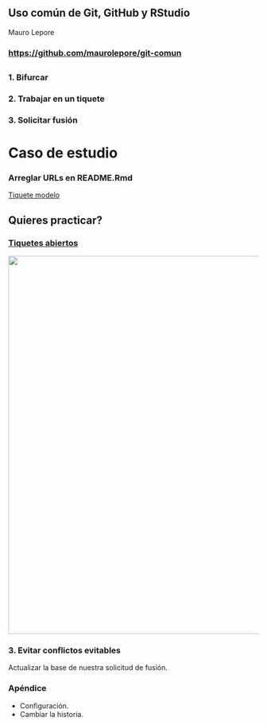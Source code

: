 
## Uso común de Git, GitHub y RStudio

Mauro Lepore

### <https://github.com/maurolepore/git-comun>

## 

### **1. Bifurcar**

### **2. Trabajar en un tiquete**

### **3. Solicitar fusión**

# Caso de estudio

### Arreglar URLs en README.Rmd

[Tiquete modelo](https://github.com/forestgeo/fgeo.plot/issues/57)

## Quieres practicar?

### [Tiquetes abiertos](https://github.com/search?utf8=%E2%9C%93&q=org%3Aforestgeo+is%3Aopen+%22Add+full+URLs+to+the+website%22&type=Issues)

<img src="https://i.imgur.com/XsYdXmI.png" align="center" width=760/>

### **3. Evitar conflictos evitables**

Actualizar la base de nuestra solicitud de fusión.

### **Apéndice**

  - Configuración.
  - Cambiar la historia.
